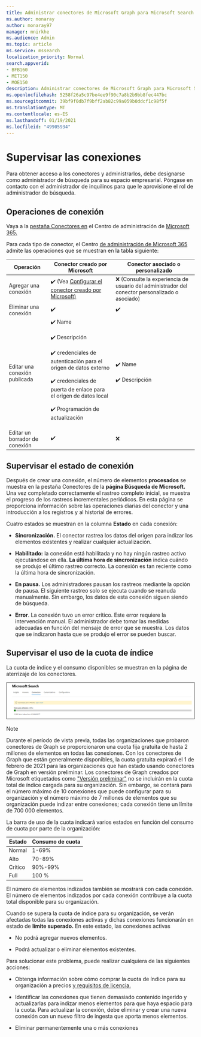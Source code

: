 ```yaml
---
title: Administrar conectores de Microsoft Graph para Microsoft Search
ms.author: monaray
author: monaray97
manager: mnirkhe
ms.audience: Admin
ms.topic: article
ms.service: mssearch
localization_priority: Normal
search.appverid:
- BFB160
- MET150
- MOE150
description: Administrar conectores de Microsoft Graph para Microsoft Search.
ms.openlocfilehash: 5258f26a5c97be4ee9f90c7a8b2b9bb8fec447bc
ms.sourcegitcommit: 39bf9f0db7f9bff2ab82c99a059b0ddcf1c98f5f
ms.translationtype: MT
ms.contentlocale: es-ES
ms.lasthandoff: 01/19/2021
ms.locfileid: "49905934"
---
```

<!-- markdownlint-disable no-inline-html -->

# <a name="monitor-your-connections"></a>Supervisar las conexiones

Para obtener acceso a los conectores y administrarlos, debe designarse como administrador de búsqueda para su espacio empresarial. Póngase en contacto con el administrador de inquilinos para que le aprovisione el rol de administrador de búsqueda.

## <a name="connection-operations"></a>Operaciones de conexión

Vaya a la [pestaña Conectores en](https://admin.microsoft.com/Adminportal/Home#/MicrosoftSearch/Connectors) el Centro de administración de [Microsoft 365.](https://admin.microsoft.com)

Para cada tipo de conector, el Centro [de administración de Microsoft 365](https://admin.microsoft.com) admite las operaciones que se muestran en la tabla siguiente:

Operación | Conector creado por Microsoft | Conector asociado o personalizado
--- | --- | ---
Agregar una conexión | :heavy_check_mark: (Vea [Configurar el conector creado por Microsoft)](configure-connector.md) | :x: (Consulte la experiencia de usuario del administrador del conector personalizado o asociado)
Eliminar una conexión | :heavy_check_mark: | :heavy_check_mark:
Editar una conexión publicada | :heavy_check_mark: Name<br></br> :heavy_check_mark: Descripción<br></br> :heavy_check_mark: credenciales de autenticación para el origen de datos externo<br></br> :heavy_check_mark: credenciales de puerta de enlace para el origen de datos local<br></br> :heavy_check_mark: Programación de actualización<br></br> | :heavy_check_mark: Name<br></br> :heavy_check_mark: Descripción
Editar un borrador de conexión | :heavy_check_mark: | :x:

## <a name="monitor-your-connection-status"></a>Supervisar el estado de conexión

Después de crear una conexión, el número de elementos **procesados** se muestra en la pestaña Conectores de la **página Búsqueda de Microsoft.** Una vez completado correctamente el rastreo completo inicial, se muestra el progreso de los rastreos incrementales periódicos. En esta página se proporciona información sobre las operaciones diarias del conector y una introducción a los registros y al historial de errores.

Cuatro estados se muestran en la columna **Estado** en cada conexión:

* **Sincronización.** El conector rastrea los datos del origen para indizar los elementos existentes y realizar cualquier actualización.

* **Habilitado:** la conexión está habilitada y no hay ningún rastreo activo ejecutándose en ella. **La última hora de sincronización** indica cuándo se produjo el último rastreo correcto. La conexión es tan reciente como la última hora de sincronización.

* **En pausa.** Los administradores pausan los rastreos mediante la opción de pausa. El siguiente rastreo solo se ejecuta cuando se reanuda manualmente. Sin embargo, los datos de esta conexión siguen siendo de búsqueda.

* **Error**. La conexión tuvo un error crítico. Este error requiere la intervención manual. El administrador debe tomar las medidas adecuadas en función del mensaje de error que se muestra. Los datos que se indizaron hasta que se produjo el error se pueden buscar.

## <a name="monitor-your-index-quota-utilization"></a>Supervisar el uso de la cuota de índice

La cuota de índice y el consumo disponibles se muestran en la página de aterrizaje de los conectores.

![Barra de uso de cuota de índice](media/quota_utilization.png)

>[!NOTE]
>Durante el período de vista previa, todas las organizaciones que probaron conectores de Graph se proporcionaron una cuota fija gratuita de hasta 2 millones de elementos en todas las conexiones. Con los conectores de Graph que están generalmente disponibles, la cuota gratuita expirará el 1 de febrero de 2021 para las organizaciones que han estado usando conectores de Graph en versión preliminar.
>Los conectores de Graph creados por Microsoft etiquetados como ["Versión preliminar"](connectors-preview.md) no se incluirán en la cuota total de índice cargada para su organización. Sin embargo, se contará para el número máximo de 10 conexiones que puede configurar para su organización y el número máximo de 7 millones de elementos que su organización puede indizar entre conexiones; cada conexión tiene un límite de 700 000 elementos. 

La barra de uso de la cuota indicará varios estados en función del consumo de cuota por parte de la organización:

Estado | Consumo de cuota
--- | ---
Normal | 1-69%
Alto | 70-89%
Crítico | 90%-99%
Full | 100 %

El número de elementos indizados también se mostrará con cada conexión. El número de elementos indizados por cada conexión contribuye a la cuota total disponible para su organización.

Cuando se supera la cuota de índice para su organización, se verán afectadas todas las conexiones activas y dichas conexiones funcionarán en estado de **límite superado.** En este estado, las conexiones activas  

* No podrá agregar nuevos elementos.

* Podrá actualizar o eliminar elementos existentes.

Para solucionar este problema, puede realizar cualquiera de las siguientes acciones:

* Obtenga información sobre cómo comprar la cuota de índice para su organización a precios [y requisitos de licencia.](licensing.md)

* Identificar las conexiones que tienen demasiado contenido ingerido y actualizarlas para indizar menos elementos para que haya espacio para la cuota. Para actualizar la conexión, debe eliminar y crear una nueva conexión con un nuevo filtro de ingesta que aporta menos elementos.

* Eliminar permanentemente una o más conexiones